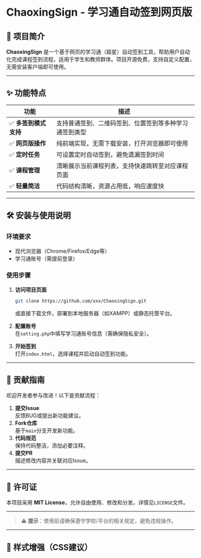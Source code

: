 # ChaoxingSign - 学习通自动签到网页版

## 📌 项目简介
**ChaoxingSign** 是一个基于网页的学习通（超星）自动签到工具，帮助用户自动化完成课程签到流程，适用于学生和教师群体。项目开源免费，支持自定义配置，无需安装客户端即可使用。

---

## ✨ 功能特点
| 功能 | 描述 |
|------|------|
| ✅ **多签到模式支持** | 支持普通签到、二维码签到、位置签到等多种学习通签到类型 |
| ✅ **网页版操作** | 纯前端实现，无需下载安装，打开浏览器即可使用 |
| ✅ **定时任务** | 可设置定时自动签到，避免遗漏签到时间 |
| ✅ **课程管理** | 清晰展示当前课程列表，支持快速跳转至对应课程页面 |
| ✅ **轻量简洁** | 代码结构清晰，资源占用低，响应速度快 |

---

## 🛠️ 安装与使用说明

### 环境要求
- 现代浏览器（Chrome/Firefox/Edge等）
- 学习通账号（需提前登录）

### 使用步骤
1. **访问项目页面**  
   ```bash
   git clone https://github.com/xxx/ChaoxingSign.git
   ```
   或直接下载文件，部署到本地服务器（如XAMPP）或静态托管平台。

2. **配置账号**  
   在`setting.php`中填写学习通账号信息（需确保隐私安全）。

3. **开始签到**  
   打开`index.html`，选择课程并启动自动签到功能。

---

## 🤝 贡献指南
欢迎开发者参与改进！以下是贡献流程：

1. **提交Issue**  
   反馈BUG或提出新功能建议。
2. **Fork仓库**  
   基于`main`分支开发新功能。
3. **代码规范**  
   保持代码整洁，添加必要注释。
4. **提交PR**  
   描述修改内容并关联对应Issue。

---

## 📜 许可证
本项目采用 **MIT License**，允许自由使用、修改和分发，详情见`LICENSE`文件。

---

> ⚠️ **提示**：使用前请确保遵守学校/平台的相关规定，避免违规操作。

---

## 🎨 样式增强（CSS建议）